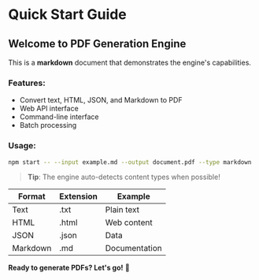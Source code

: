 # Quick Start Guide

## Welcome to PDF Generation Engine

This is a **markdown** document that demonstrates the engine's capabilities.

### Features:
- Convert text, HTML, JSON, and Markdown to PDF
- Web API interface
- Command-line interface
- Batch processing

### Usage:

```bash
npm start -- --input example.md --output document.pdf --type markdown
```

> **Tip**: The engine auto-detects content types when possible!

| Format   | Extension | Example        |
|----------|-----------|----------------|
| Text     | .txt      | Plain text     |
| HTML     | .html     | Web content    |
| JSON     | .json     | Data           |
| Markdown | .md       | Documentation  |

**Ready to generate PDFs? Let's go!** 🚀
